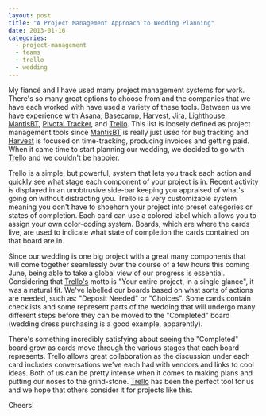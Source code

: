```yaml
---
layout: post
title: "A Project Management Approach to Wedding Planning"
date: 2013-01-16
categories:
  - project-management
  - teams
  - trello
  - wedding
---
```


My fiancé and I have used many project management systems for work. There's so many great options to choose from and the companies that we have each worked with have used a variety of these tools. Between us we have experience with <a title="Asana" href="http://asana.com/" target="_blank">Asana</a>, <a title="Basecamp" href="http://basecamp.com/" target="_blank">Basecamp</a>, <a title="Harvest" href="http://www.getharvest.com/" target="_blank">Harvest</a>, <a title="Jira" href="http://www.atlassian.com/software/jira/overview" target="_blank">Jira</a>, <a title="Lighthouse" href="http://lighthouseapp.com/" target="_blank">Lighthouse</a>, <a title="MantisBT" href="http://www.mantisbt.org/" target="_blank">MantisBT</a>, <a title="Pivotal Tracker" href="http://www.pivotaltracker.com/" target="_blank">Pivotal Tracker</a>, and <a title="Trello" href="https://trello.com/" target="_blank">Trello</a>. This list is loosely defined as project management tools since <a title="MantisBT" href="http://www.mantisbt.org/" target="_blank">MantisBT</a> is really just used for bug tracking and <a title="Harvest" href="http://www.getharvest.com/" target="_blank">Harvest</a> is focused on time-tracking, producing invoices and getting paid. When it came time to start planning our wedding, we decided to go with <a title="Trello" href="https://trello.com/" target="_blank">Trello</a> and we couldn't be happier.

Trello is a simple, but powerful, system that lets you track each action and quickly see what stage each component of your project is in. Recent activity is displayed in an unobtrusive side-bar keeping you appraised of what's going on without distracting you. Trello is a very customizable system meaning you don't have to shoehorn your project into preset categories or states of completion. Each card can use a colored label which allows you to assign your own color-coding system. Boards, which are where the cards live, are used to indicate what state of completion the cards contained on that board are in.

Since our wedding is one big project with a great many components that will come together seamlessly over the course of a few hours this coming June, being able to take a global view of our progress is essential. Considering that <a title="Trello" href="http://trello.com" target="_blank">Trello's</a> motto is "Your entire project, in a single glance", it was a natural fit. We've labelled our boards based on what sorts of actions are needed, such as: "Deposit Needed" or "Choices". Some cards contain checklists and some represent parts of the wedding that will undergo many different steps before they can be moved to the "Completed" board (wedding dress purchasing is a good example, apparently).

There's something incredibly satisfying about seeing the "Completed" board grow as cards move through the various stages that each board represents. Trello allows great collaboration as the discussion under each card includes conversations we've each had with vendors and links to cool ideas. Both of us can be pretty intense when it comes to making plans and putting our noses to the grind-stone. <a title="Trello" href="http://trello.com" target="_blank">Trello</a> has been the perfect tool for us and we hope that others consider it for projects like this.

Cheers!

